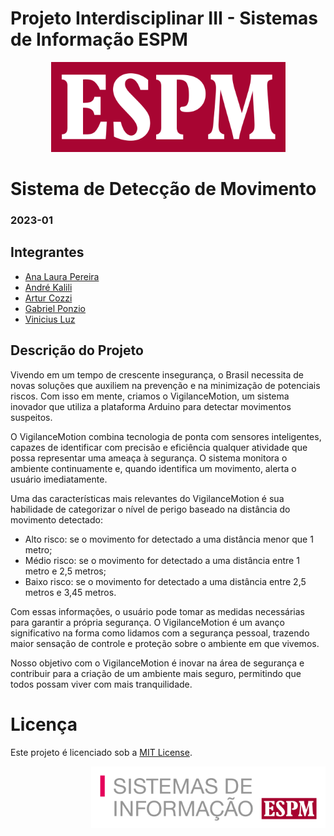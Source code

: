 # Projeto Interdisciplinar III - Sistemas de Informação ESPM

<p align="center">
    <a href="https://www.espm.br/cursos-de-graduacao/sistemas-de-informacao/"><img src="https://raw.githubusercontent.com/tech-espm/misc-template/main/logo.png" alt="Sistemas de Informação ESPM" style="width: 375px;"/></a>
</p>

# Sistema de Detecção de Movimento 
### 2023-01

## Integrantes
- [Ana Laura Pereira](https://github.com/anacatarinop)
- [André Kalili](https://github.com/AndreKalili)
- [Artur Cozzi](https://github.com/ArturCozzi)
- [Gabriel Ponzio]( https://github.com/WoLF-Ponzio)
- [Vinicius Luz](https://github.comViniciusSMLuz)


## Descrição do Projeto

Vivendo em um tempo de crescente insegurança, o Brasil necessita de novas soluções que auxiliem na prevenção e na minimização de potenciais riscos. Com isso em mente, criamos o VigilanceMotion, um sistema inovador que utiliza a plataforma Arduino para detectar movimentos suspeitos.

O VigilanceMotion combina tecnologia de ponta com sensores inteligentes, capazes de identificar com precisão e eficiência qualquer atividade que possa representar uma ameaça à segurança. O sistema monitora o ambiente continuamente e, quando identifica um movimento, alerta o usuário imediatamente.

Uma das características mais relevantes do VigilanceMotion é sua habilidade de categorizar o nível de perigo baseado na distância do movimento detectado:

- Alto risco: se o movimento for detectado a uma distância menor que 1 metro;
- Médio risco: se o movimento for detectado a uma distância entre 1 metro e 2,5 metros;
- Baixo risco: se o movimento for detectado a uma distância entre 2,5 metros e 3,45 metros.

Com essas informações, o usuário pode tomar as medidas necessárias para garantir a própria segurança. O VigilanceMotion é um avanço significativo na forma como lidamos com a segurança pessoal, trazendo maior sensação de controle e proteção sobre o ambiente em que vivemos.

Nosso objetivo com o VigilanceMotion é inovar na área de segurança e contribuir para a criação de um ambiente mais seguro, permitindo que todos possam viver com mais tranquilidade.

# Licença

Este projeto é licenciado sob a [MIT License](https://github.com/tech-espm/misc-template/blob/main/LICENSE).

<p align="right">
    <a href="https://www.espm.br/cursos-de-graduacao/sistemas-de-informacao/"><img src="https://raw.githubusercontent.com/tech-espm/misc-template/main/logo-si-512.png" alt="Sistemas de Informação ESPM" style="width: 375px;"/></a>
</p>
